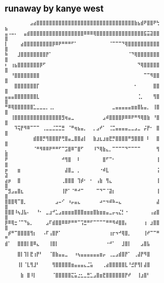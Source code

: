 <html>

<head>
</head>

<body>

<h1>runaway by kanye west</h1>
<h4>⠀⠀⠀⠀⠀⠀⠀⠀⣠⣴⣿⣿⣿⣿⣿⣿⣿⣿⣿⣿⣿⣿⣿⣿⣿⣿⣿⣿⣿⣿⣿⣿⣿⣿⣿⣿⣿⣿⣿⣿⣿⣷⣦⣾⠟⣿⣿⠟⢓⣦
⣤⠠⠤⠄⠀⠀⣤⣾⣿⣿⣿⣿⣿⣿⣿⣿⣿⣿⣿⣿⣿⣿⣿⣿⣿⠿⠿⠿⢿⣿⣿⣿⣿⣿⣿⣿⣿⣿⣿⣿⣿⣿⣿⣿⣯⣭⣽⣿⣿⣿
⡇⠀⠀⠀⠀⣴⣿⣿⣿⣿⣿⣿⣿⣿⣿⡿⠿⠟⠛⠛⠛⠋⠁⠀⠀⠀⠀⠀⠀⠀⠀⠀⠀⠈⠉⠉⠉⠙⢿⣿⣿⣿⣿⣿⣿⣿⣿⣿⣿⣿
⠷⠀⠀⠀⣸⣿⣿⣿⣿⣿⣿⣿⣿⡟⠁⠀⠀⠀⠀⠀⠀⠀⠀⠀⠀⠀⠀⠀⠀⠀⠀⠀⠀⠀⠀⠀⠀⠀⠀⠈⠙⢿⣿⣿⣿⣿⣿⣿⣿⣿
⠆⠀⢰⣦⣿⣿⣿⣿⣿⣿⣿⡿⠋⠀⠀⠀⠀⠀⠀⠀⠀⠀⠀⠀⠀⠀⠀⠀⠀⠀⠀⠀⠀⠀⠀⠀⠀⠀⠀⠀⠀⠀⠙⢿⣿⣿⣿⣿⣿⣿
⠀⠀⠘⣿⣿⣿⣿⣿⣿⣿⣿⠀⠀⠀⠀⠀⠀⠀⠀⠀⠀⠀⠀⠀⠀⠀⠀⠀⠀⠀⠀⠀⠀⠀⠀⠀⠀⠀⠀⠀⠀⠀⠀⠀⠉⠉⠻⣿⣿⣿
⠀⠀⠀⣿⣿⣿⣿⣿⣿⣿⡏⠀⠀⠀⠀⠀⠀⠀⠀⠀⠀⠀⠀⠀⠀⠀⠀⠀⠀⠀⠀⠀⠀⠀⠀⠀⠀⠀⠀⠀⠀⠂⠀⠀⠀⠀⠀⣿⣿⣿
⣤⣤⣤⣿⣿⣿⣿⣿⣿⣿⣇⠀⠀⠀⠀⠀⠀⠀⠀⠀⠀⠀⠀⠀⠀⠀⠀⠀⠀⠀⠀⠀⠀⠀⠀⠀⠀⠀⠀⠀⠀⠀⢈⡀⠀⠀⠀⢻⣿⣿
⠛⠿⢿⣿⣿⣿⣿⣿⣿⣁⣀⣀⣀⡀⢀⡀⠀⠀⠀⠀⠀⠀⠀⠀⠀⠀⠀⠀⠀⠀⠀⠀⠀⠀⣀⣤⣤⣤⣤⣤⣶⣶⣿⣧⣤⡀⠀⢸⣿⣿
⠀⠀⢸⣿⣿⣿⣿⣿⣿⣿⣿⣿⣿⣿⣿⣿⣿⣿⣻⢶⣤⣀⠀⠀⠀⠀⠀⠀⠀⠀⠀⣠⠾⣿⣿⣿⣿⡿⠿⠿⠟⠛⠻⢿⣿⣷⠀⠘⣿⣿
⠀⠀⠀⠹⢭⡟⠻⠿⠉⠉⠉⠀⢀⣀⣀⣈⣉⣉⣛⠀⠈⠛⢶⣦⣤⡀⠀⠀⡀⣠⠞⠁⠀⢈⣉⣤⣤⣤⣤⣀⣀⣠⣀⠀⡬⡟⠂⠀⣿⣿
⠀⠀⠀⠀⠀⠀⠀⠀⠀⣾⣿⣿⡛⢻⣿⣿⣿⡟⢛⣿⣤⣀⣿⣿⣴⡇⠀⠀⣷⣰⣆⣰⣶⣟⡛⣿⣿⣿⣿⠛⣻⣿⣿⣿⠀⠇⠀⠀⣿⣿
⡀⠀⠀⠀⠀⠀⠀⠀⠀⠈⠛⠻⠿⠿⠟⠛⠛⠋⠉⣩⣿⠿⠉⣿⠋⠀⠀⠀⠸⠙⢿⣷⣄⡀⠉⠉⠉⠉⠙⠉⠉⠉⠉⠀⠀⠀⠀⠀⢻⣿
⠟⠀⠀⠀⠀⠀⠀⠀⠀⠀⠀⠀⠀⠀⠀⠀⠀⠀⠚⢻⣿⠀⠀⠇⠀⠀⠀⠀⠀⠀⠀⣿⠋⠉⠂⠀⠀⠀⠀⠀⠀⠀⠀⠀⠀⠀⠀⠀⢸⣿
⡶⠀⠀⠀⣶⠀⠀⠀⠀⠀⠀⠀⠀⠀⠀⠀⠀⠀⠀⣼⣿⣀⠀⡀⠀⠀⠀⠀⠀⠀⠐⠾⣇⠀⠀⠀⠀⠀⠀⠀⠀⠀⠀⠀⠀⠀⠀⠀⢨⣽
⣴⡶⠀⠀⣿⠀⠀⠀⠀⠀⠀⠀⠀⠀⠀⠀⠀⠀⢀⣿⣿⣿⠀⢹⡾⠂⠀⠂⠀⢠⣷⠀⢻⣄⠀⠀⠀⠀⠀⠀⠀⠀⠀⠀⠀⠀⠀⠀⢸⣿
⠉⣻⣠⣤⣿⣆⠀⠀⠀⠀⠀⠀⠀⠀⠀⠀⠀⠀⢸⡟⠁⠈⠛⠚⠉⠀⠀⠀⠀⠉⠙⠉⠈⣽⡆⠀⠀⠀⠀⠀⠀⠀⠀⠀⠀⠀⠀⠀⢸⣿
⣿⣿⣿⢿⠉⣿⡀⠀⠀⠀⠀⠀⠀⠀⠀⠀⣠⠤⠊⠀⠰⡤⣤⣄⠀⠀⠀⠀⠀⠀⠴⠒⠲⠾⠷⠤⣄⠀⠀⠀⠀⠀⠀⠀⠀⠀⠀⠀⣼⣿
⣿⣿⣿⠸⢦⣸⣧⠄⠀⠀⠘⠂⠀⣀⣰⠚⣁⣠⣶⣶⣶⣶⣿⣿⣿⣶⣶⣶⣿⣷⣶⣶⣤⣀⡤⢤⣌⡃⠐⠀⠀⠀⠀⠀⠀⠀⢠⣴⣿⣿
⡿⠿⢿⣒⠈⠉⠙⣦⡀⠀⠀⠀⠀⣠⠏⣾⣿⣿⠿⠿⠟⠛⠛⠉⢩⣛⠛⠋⠉⠉⠉⠉⠛⠛⠻⠾⣿⣿⡄⠀⠀⠀⠀⠀⢰⠀⣰⣿⣿⣿
⠀⡾⠛⠉⣿⣿⣿⣿⢻⡆⠀⠀⠠⠏⢠⣿⡟⠁⠀⠀⠀⠀⠀⠀⠀⠀⠀⠀⠀⠀⠀⠀⠀⢰⡖⠲⠚⢿⣿⡀⠀⠀⠀⠀⢸⠞⠉⠉⠛⠛
⣾⠁⠀⠀⣿⣿⣿⡇⣿⠿⣄⠀⠀⠀⢸⣿⡇⠀⠀⠀⠀⠀⠀⠀⠀⠀⠀⠀⠀⠀⠀⠀⠐⠚⠁⠀⠀⣸⣿⡇⠀⠀⠀⣠⣿⣧⠀⠀⠀⠀
⠀⠀⠀⠀⣿⡇⢹⡇⣟⢰⡟⠃⠀⠀⠈⣿⣷⣤⣤⣀⠀⠀⠰⢦⣤⣤⣤⣤⣤⣤⣶⡤⠀⢀⣀⣠⣾⣿⡟⠁⠀⢀⣼⡟⠻⣿⠀⠀⠀⠀
⠀⠀⠀⠀⢸⡇⠈⣇⢻⣸⠃⠀⠀⠀⠀⢻⣿⣿⣿⣿⣿⣶⣤⣤⣤⣄⣈⣥⠀⠀⠀⢀⣴⣿⣿⣿⣿⣿⣇⠘⣚⡟⢻⡇⣼⣿⠀⠀⠀⠀
⠀⠀⠀⠀⠀⣷⠀⣿⠸⡇⠀⠀⠀⠀⠀⠈⣿⣿⣿⣿⣿⣍⣥⣐⣂⣀⣛⣁⣠⣿⣶⣟⣿⣿⣿⣿⣿⣿⡟⠞⠀⠀⢸⣰⣿⠃⠀⠀⠀⠀</h4>

</body>




</html>
